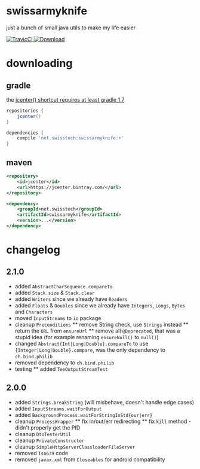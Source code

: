 
# swissarmyknife

just a bunch of small java utils to make my life easier

[ ![TravicCI](https://travis-ci.org/stackmagic/swissarmyknife.svg?branch=master) ](https://travis-ci.org/stackmagic/swissarmyknife)
[ ![Download](https://api.bintray.com/packages/stackmagic/maven/swissarmyknife/images/download.svg) ](https://bintray.com/stackmagic/maven/swissarmyknife/_latestVersion)

# downloading

## gradle

the [jcenter() shortcut requires at least gradle 1.7](http://www.gradle.org/docs/1.7/release-notes#jcenter-repository-support)

```groovy
repositories {
    jcenter()
}

dependencies {
    compile 'net.swisstech:swissarmyknife:+'
}
```

## maven

```xml
<repository>
    <id>jcenter</id>
    <url>https://jcenter.bintray.com/</url>
</repository>
```

```xml
<dependency>
    <groupId>net.swisstech</groupId>
    <artifactId>swissarmyknife</artifactId>
    <version>...</version>
</dependency>
```

# changelog

## 2.1.0

* added `AbstractCharSequence.compareTo`
* added `Stack.size` & `Stack.clear`
* added `Writers` since we already have `Readers`
* added `Floats` & `Doubles` since we already have `Integers`, `Longs`, `Bytes` and `Characters`
* moved `InputStreams` to `io` package
* cleanup `Preconditions`
** remove String check, use `Strings` instead
** return the `URL` from `ensureUrl`
** remove all `@Deprecated`, that was a stupid idea (for example renaming `ensureNull()` to `null()`)
* changed `Abstract{Int|Long|Double}.compareTo` to use `{Integer|Long|Double}.compare`, was the only dependency to `ch.bind.philib`
* removed dependency to `ch.bind.philib`
* testing
** added `TeeOutputStreamTest`

## 2.0.0

* added `Strings.breakString` (will misbehave, doesn't handle edge cases)
* added `InputStreams.waitForOutput`
* added `BackgroundProcess.waitForStringInStd{our|err}`
* cleanup `ProcessWrapper`
** fix in/out/err redirecting
** fix `kill` method - didn't properly get the PID
* cleanup `DtoTesterUtil`
* cleanup `PrivateConstructor`
* cleanup `SimpleHttpServerClassloaderFileServer`
* removed `Iso639` code
* removed `javax.xml` from `Closeables` for android compatibility
